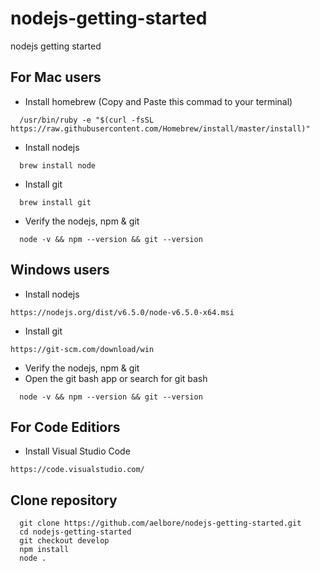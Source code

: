 # nodejs-getting-started
nodejs getting started

## For Mac users
* Install homebrew (Copy and Paste this commad to your terminal)
```
  /usr/bin/ruby -e "$(curl -fsSL https://raw.githubusercontent.com/Homebrew/install/master/install)"
```
* Install nodejs
```
  brew install node
```
* Install git
```
  brew install git
```
* Verify the nodejs, npm & git
```
  node -v && npm --version && git --version
```

## Windows users
* Install nodejs
```
https://nodejs.org/dist/v6.5.0/node-v6.5.0-x64.msi
```
* Install git
```
https://git-scm.com/download/win
```
* Verify the nodejs, npm & git
* Open the git bash app or search for git bash
```
  node -v && npm --version && git --version
```

## For Code Editiors
* Install Visual Studio Code
```
https://code.visualstudio.com/
```


## Clone repository
```
  git clone https://github.com/aelbore/nodejs-getting-started.git
  cd nodejs-getting-started
  git checkout develop
  npm install
  node .
```
